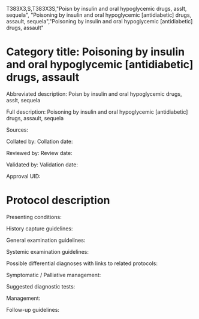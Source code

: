 T383X3,S,T383X3S,"Poisn by insulin and oral hypoglycemic drugs, asslt, sequela", "Poisoning by insulin and oral hypoglycemic [antidiabetic] drugs, assault, sequela","Poisoning by insulin and oral hypoglycemic [antidiabetic] drugs, assault"
# Category title: Poisoning by insulin and oral hypoglycemic [antidiabetic] drugs, assault

Abbreviated description: Poisn by insulin and oral hypoglycemic drugs, asslt, sequela

Full description: Poisoning by insulin and oral hypoglycemic [antidiabetic] drugs, assault, sequela

Sources:

Collated by:
Collation date:

Reviewed by:
Review date:

Validated by:
Validation date:

Approval UID:

# Protocol description

Presenting conditions:

History capture guidelines:

General examination guidelines:

Systemic examination guidelines:

Possible differential diagnoses with links to related protocols:

Symptomatic / Palliative management:

Suggested diagnostic tests:

Management:

Follow-up guidelines:

